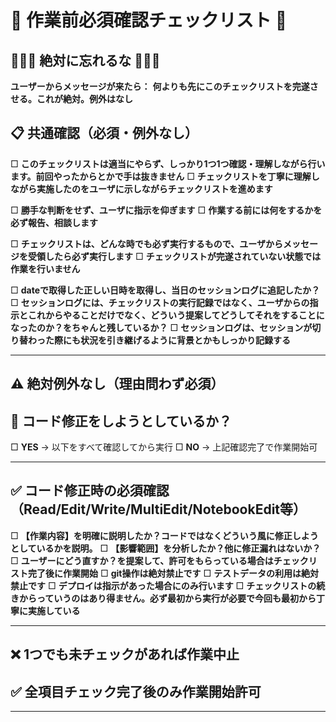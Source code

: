 # 🚨 作業前必須確認チェックリスト 🚨

## 🔴🔴🔴 絶対に忘れるな 🔴🔴🔴

**ユーザーからメッセージが来たら：**
**何よりも先にこのチェックリストを完遂させる。これが絶対。例外はなし**


## 📋 共通確認（必須・例外なし）

□ **このチェックリストは適当にやらず、しっかり1つ1つ確認・理解しながら行います。前回やったからとかで手は抜きません**
□ **チェックリストを丁寧に理解しながら実施したのをユーザに示しながらチェックリストを進めます**

□ **勝手な判断をせず、ユーザに指示を仰ぎます**
□ **作業する前には何をするかを必ず報告、相談します**

□ **チェックリストは、どんな時でも必ず実行するもので、ユーザからメッセージを受領したら必ず実行します**
□ **チェックリストが完遂されていない状態では作業を行いません**

□ **dateで取得した正しい日時を取得し、当日のセッションログに追記したか？**
□ **セッションログには、チェックリストの実行記録ではなく、ユーザからの指示とこれからやることだけでなく、どういう提案してどうしてそれをすることになったのか？をちゃんと残しているか？**
□ **セッションログは、セッションが切り替わった際にも状況を引き継げるように背景とかもしっかり記録する**

---

## ⚠️ 絶対例外なし（理由問わず必須）
## 🔧 コード修正をしようとしているか？

□ **YES** → 以下をすべて確認してから実行
□ **NO** → 上記確認完了で作業開始可

---

## ✅ コード修正時の必須確認（Read/Edit/Write/MultiEdit/NotebookEdit等）

□ **【作業内容】を明確に説明したか？コードではなくどういう風に修正しようとしているかを説明。**
□ **【影響範囲】を分析したか？他に修正漏れはないか？**
□ **ユーザーにどう直すか？を提案して、許可をもらっている場合はチェックリスト完了後に作業開始**
□ **git操作は絶対禁止です**
□ **テストデータの利用は絶対禁止です**
□ **デプロイは指示があった場合にのみ行います**
□ **チェックリストの続きからっていうのはあり得ません。必ず最初から実行が必要で今回も最初から丁寧に実施している**

---

## ❌ 1つでも未チェックがあれば作業中止
## ✅ 全項目チェック完了後のみ作業開始許可

---